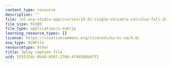 ```yaml
---
content_type: resource
description: ''
file: /ol-ocw-studio-app/courses/18-01-single-variable-calculus-fall-2006/555532dc0b4d850727684f49588b47f2_4Q37iOyBq44.srt
file_size: 55305
file_type: application/x-subrip
learning_resource_types: []
license: https://creativecommons.org/licenses/by-nc-sa/4.0/
ocw_type: OCWFile
resourcetype: Other
title: 3play caption file
uid: 555532dc-0b4d-8507-2768-4f49588b47f2
---
```

